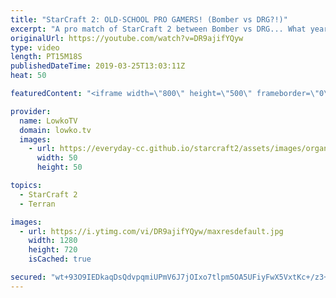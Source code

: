 ```yaml
---
title: "StarCraft 2: OLD-SCHOOL PRO GAMERS! (Bomber vs DRG?!)"
excerpt: "A pro match of StarCraft 2 between Bomber vs DRG... What year is it?! Subscribe for more videos: http://lowko.tv/youtube 50+ Tactical Nukes: https://youtu.be/xKYulaEILB0  Two names I haven't heard much from in quite some time. Bomber especially is someone I thought who had quit the game for good. Turns"
originalUrl: https://youtube.com/watch?v=DR9ajifYQyw
type: video
length: PT15M18S
publishedDateTime: 2019-03-25T13:03:11Z
heat: 50

featuredContent: "<iframe width=\"800\" height=\"500\" frameborder=\"0\" src=\"https://www.youtube.com/embed/DR9ajifYQyw\" allow=\"accelerometer; autoplay; encrypted-media; gyroscope; picture-in-picture\" allowfullscreen></iframe>"

provider:
  name: LowkoTV
  domain: lowko.tv
  images:
    - url: https://everyday-cc.github.io/starcraft2/assets/images/organizations/lowko.tv-50x50.jpg
      width: 50
      height: 50

topics:
  - StarCraft 2
  - Terran

images:
  - url: https://i.ytimg.com/vi/DR9ajifYQyw/maxresdefault.jpg
    width: 1280
    height: 720
    isCached: true

secured: "wt+93O9IEDkaqDsQdvpqmiUPmV6J7jOIxo7tlpm5OA5UFiyFwX5VxtKc+/z3+/zt8UUg/mIxU0WetITCO3RsBPlewmWs37mnZIWFioZvkHYMu+c+BRMDkX8oN2kEChVYemogWTMfvAmGo1V4Xgl2Pypd6mhbmxtdlyPbKC2S5RABKbccfGHxz/cHtKDxNi9dfHVNesEO58yZrNuU57l/Ien8ygHousZKINLGvTAPK/5mVq2ERvhmsfnwmm0FUZATv3lnE430jKZXd4+I/IpwTnlrlx0ByMx2VKPgZDMF8B6iISU94m+cEdJhug1J2v+3vQCsIknGl66ABMIBOBNmicQ/P4VQFwsY0GV66OLLy9Eitqx5RAiL7BFq79VFla+Jci4CGefsQSw+j8ry3fJNP9nOCabfepQFgtADwKe61yA=;9t9SrecRK6bac7Km62xAVw=="
---
```


